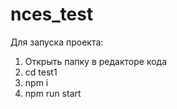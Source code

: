 # nces_test
Для запуска проекта:
1. Открыть папку в редакторе кода
2. cd test1
3. npm i
4. npm run start


